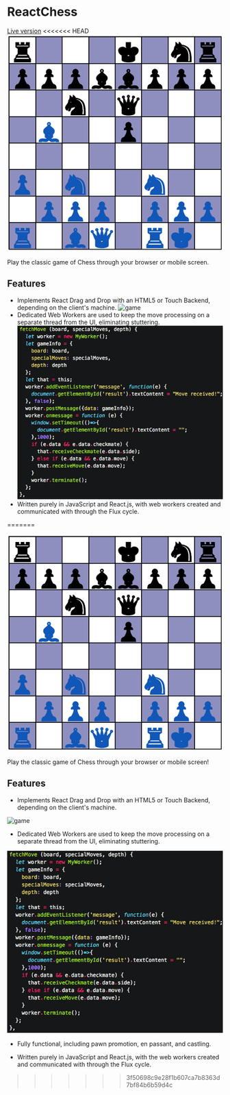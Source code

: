 # ReactChess

[Live version](http://www.robtaussig.com/ReactChess)
<<<<<<< HEAD
![board]

Play the classic game of Chess through your browser or mobile screen.

## Features
- Implements React Drag and Drop with an HTML5 or Touch Backend, depending on the client's machine.
![game]
- Dedicated Web Workers are used to keep the move processing on a separate thread from the UI, eliminating stuttering.
![workers]
- Written purely in JavaScript and React.js, with web workers created and communicated with through the Flux cycle.

[workers]: ./docs/workers.png
[board]: ./docs/board.png
[game]: ./docs/moves.gif
=======

![board]

Play the classic game of Chess through your browser or mobile screen!

## Features

- Implements React Drag and Drop with an HTML5 or Touch Backend, depending on the client's machine.

![game]

- Dedicated Web Workers are used to keep the move processing on a separate thread from the UI, eliminating stuttering.

![workers]

- Fully functional, including pawn promotion, en passant, and castling.

- Written purely in JavaScript and React.js, with the web workers created and communicated with through the Flux cycle.

[board]: ./docs/board.png
[game]: ./docs/moves.gif
[workers]: ./docs/workers.png
>>>>>>> 3f50698c9e28f1b607ca7b8363d7bf84b6b59d4c
